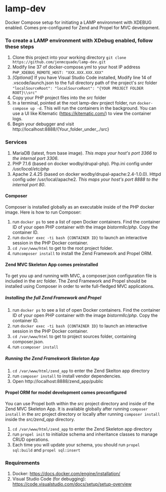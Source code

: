 # lamp-dev
Docker Compose setup for initiating a LAMP environment with XDEBUG enabled.  Comes pre-configured for Zend and Propel for MVC development.

### To create a LAMP environment with XDebug enabled, follow these steps
1. Clone this project into your working directory
`git clone https://github.com/jenmcquade/lamp-dev.git`
1. Modify line 37 of docker-compose.yml to your host IP address
`PHP_XDEBUG_REMOTE_HOST: "XXX.XXX.XXX.XXX"`
1. _[Optional]_ If you have Visual Studio Code installed, Modify line 14 of .vscode/launch.json to the full directory path of the project's _src_ folder
`"localSourceRoot": "localSourceRoot": "{YOUR PROJECT FOLDER ROOT}\\src"`
1. Copy your PHP project files into the _src_ folder
1. In a terminal, pointed at the root lamp-dev project folder, run `docker-compose up -d`. This will run the containers in the background. You can use a UI like Kitematic (https://kitematic.com/) to view the container logs. 
1. Begin your debugger and visit http://localhost:8888/{Your_folder_under_./src}

### Services
1. MariaDB (latest, from base image). *This maps your host's port 3366 to the internal port 3306*.
1. PHP 7.1.6 (based on docker wodby/drupal-php).  Php.ini config under */usr/local/etc/php*
1. Apache 2.4.25 (based on docker wodby/drupal-apache:2.4-1.0.0).  Httpd config uder /usr/local/apache2.  *This maps your host's port 8888 to the internal port 80*.

#### Composer
Composer is installed globally as an executable inside of the PHP docker image.  Here is how to run Composer:
1. run `docker ps` to see a list of open Docker containers.  Find the container ID of your open PHP container with the image *bistormllc/php*.  Copy the container ID.  
1. run `docker exec -ti bash {CONTAINER ID}` to launch an interactive session in the PHP Docker container.
1. `cd /var/www/html` to get to the root project folder.
1. run`composer install` to install the Zend Framework and Propel ORM.

#### Zend MVC Skeleton App comes preinstalled
To get you up and running with MVC, a composer.json configuration file is included in the *src* folder.  The Zend Framework and Propel should be installed using Composer in order to write full-fledged MVC applications. 
##### Installing the full Zend Framework and Propel
1. run `docker ps` to see a list of open Docker containers.  Find the container ID of your open PHP container with the image *bistormllc/php*.  Copy the container ID.  
1. run `docker exec -ti bash {CONTAINER ID}` to launch an interactive session in the PHP Docker container.
1. `cd /var/www/html` to get to project sources folder, containing composer.json.
1. run `ccomposer install`
##### Running the Zend Framekwork Skeleton App
1. `cd /var/www/html/zend_app` to enter the Zend Skelton app directory
1. run `composer install` to install vendor dependencies.
1. Open http://localhost:8888/zend_app/public

#### Propel ORM for model development comes preconfigured
You can use Propel both within the _src_ project directory and inside of the Zend MVC Skeleton App.  It is available globally after running `composer install` in the _src_ project directory or locally after running `composer install` inside the _src/zend_app_ directory.
1. `cd /var/www/html/zend_app` to enter the Zend Skeleton app directory
1. run `propel init` to initialize schema and inheritance classes to manage CRUD operations.
1. Each time you will update your schema, you should run `propel sql:build` and `propel sql:insert`

### Requirements
1. Docker: https://docs.docker.com/engine/installation/
1. Visual Studio Code (for debugging): https://code.visualstudio.com/docs/setup/setup-overview

